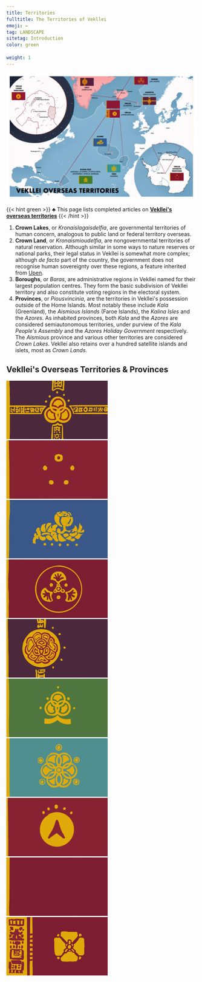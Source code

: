 ```yaml
---
title: Territories
fulltitle: The Territories of Vekllei
emoji: ←
tag: LANDSCAPE
sitetag: Introduction
color: green

weight: 1
---
```

<style>
.markdown a {
color: var(--color-green);
}
.markdown a.anchor {
color: var(--color-green);
}
aside nav ul a {
color: var(--color-green);
}
#headerbox .emoji {
color: var(--color-green);
}
.markdown a:visited {
color: var(--color-green);

/* flags */
.row {
  display: flex;
  margin-left: auto;
  margin-right: auto;
}
.column {
  flex: 33.33%;
  padding: 5px;
}
@media (max-width: 1250px) {
  .row {
    display: none;
  }
}

}
</style>

![img](/images/territories.jpg)

{{< hint green >}}
♣ This page lists completed articles on [**Vekllei's**](/utopia/vekllei) [**overseas territories**](/utopia/vekllei/#administrative-divisions)
{{< /hint >}}

1. **Crown Lakes**, or *Kronaislagaisdelfia*, are governmental territories of human concern, analogous to public land or federal territory overseas.
2. **Crown Land**, or *Kronaismioudelfia*, are nongovernmental territories of natural reservation. Although similar in some ways to nature reserves or national parks, their legal status in Vekllei is somewhat more complex; although *de facto* part of the country, the government does not recognise human sovereignty over these regions, a feature inherited from [Upen](/utopia/vekllei/religion).
3. **Boroughs**, or *Baras*, are administrative regions in Vekllei named for their largest population centres. They form the basic subdivision of Vekllei territory and also constitute voting regions in the electoral system.
4. **Provinces**, or *Piousvincinia*, are the territories in Vekllei's possession outside of the Home Islands. Most notably these include *Kala* (Greenland), the *Aismious Islands* (Faroe Islands), the *Kalina Isles* and the *Azores*. As inhabited provinces, both *Kala* and the *Azores* are considered semiautonomous territories, under purview of the *Kala People's Assembly* and the *Azores Holiday Government* respectively. The *Aismious* province and various other territories are considered *Crown Lakes*. Vekllei also retains over a hundred satellite islands and islets, most as *Crown Lands*.

## Vekllei's Overseas Territories & Provinces

![img](/images/mastheads/flags/aismious.png)
![img](/images/mastheads/flags/antarctic.png)
![img](/images/mastheads/flags/azores.png)
![img](/images/mastheads/flags/demon.png)
![img](/images/mastheads/flags/kala.png)
![img](/images/mastheads/flags/kalina.png)
![img](/images/mastheads/flags/mira.png)
![img](/images/mastheads/flags/moon.png)
<a href="https://millmint.net/utopia/vekllei" rel="some text">![img](/images/mastheads/flags/vekllei-domestic.png)</a>
<a href="https://millmint.net/utopia/vekllei" rel="some text">![img](/images/mastheads/flags/vekllei-international.png)</a>
